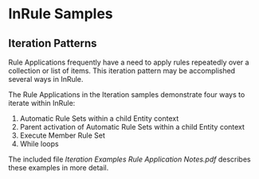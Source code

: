 # InRule Samples

## Iteration Patterns

Rule Applications frequently have a need to apply rules repeatedly over a collection or list of items. This iteration pattern may be accomplished several ways in InRule.

The Rule Applications in the Iteration samples demonstrate four ways to iterate within InRule:

1. Automatic Rule Sets within a child Entity context
2. Parent activation of Automatic Rule Sets within a child Entity context
3. Execute Member Rule Set
4. While loops

The included file *Iteration Examples Rule Application Notes.pdf* describes these examples in more detail.
